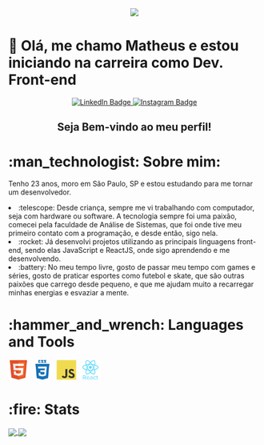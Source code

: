 <div id="header" align="center">
  <img src="https://media.giphy.com/media/M9gbBd9nbDrOTu1Mqx/giphy.gif" width="100"/>
</div>

<h1>👋 Olá, me chamo Matheus e estou iniciando na carreira como Dev. Front-end</h1>

<div id="badges" align="center">
    <a href="https://www.linkedin.com/in/matheus-hilmann-383181232/">
        <img src="https://img.shields.io/badge/LinkedIn-blue?style=for-the-badge&logo=linkedin&logoColor=white" alt="LinkedIn Badge"/>
    </a>
    <a href="https://www.instagram.com/hxlmvnn/">
        <img src="https://img.shields.io/badge/Instagram-ff69b4?style=for-the-badge&logo=instagram&logoColor=white" alt="Instagram Badge"/>
    </a>
    <h2>Seja Bem-vindo ao meu perfil!</h2>
</div>

<div>
    <h1>:man_technologist: Sobre mim:</h1>
    <p>Tenho 23 anos, moro em São Paulo, SP e estou estudando para me tornar um desenvolvedor.</p>
    <li>:telescope: Desde criança, sempre me vi trabalhando com computador, seja com hardware ou software. A tecnologia sempre foi uma paixão, comecei pela faculdade de Análise de Sistemas, que foi onde tive meu primeiro contato com a programação, e desde então, sigo nela.</li>
    <li>:rocket: Já desenvolvi projetos utilizando as principais linguagens front-end, sendo elas JavaScript e ReactJS, onde sigo aprendendo e me desenvolvendo.</li>
    <li>:battery: No meu tempo livre, gosto de passar meu tempo com games e séries, gosto de praticar esportes como futebol e skate, que são outras paixões que carrego desde pequeno, e que me ajudam muito a recarregar minhas energias e esvaziar a mente.</li>
<div>

<div>
    <h1>:hammer_and_wrench: Languages and Tools</h1>
    <div>
      <img src="https://github.com/devicons/devicon/blob/master/icons/html5/html5-original.svg" title="HTML5" alt="HTML" width="40" height="40"/>&nbsp;
      <img src="https://github.com/devicons/devicon/blob/master/icons/css3/css3-plain-wordmark.svg"  title="CSS3" alt="CSS" width="40" height="40"/>&nbsp;
      <img src="https://github.com/devicons/devicon/blob/master/icons/javascript/javascript-original.svg" title="JavaScript" alt="JavaScript" width="40" height="40"/>&nbsp;
      <img src="https://github.com/devicons/devicon/blob/master/icons/react/react-original-wordmark.svg" title="React" alt="React" width="40" height="40"/>&nbsp;
    </div>
</div>

<div>
    <h1>:fire: Stats</h1>
    <a href="https://github.com/matheushilmann/github-readme-stats">
      <img align="center" style="height: auto; width: 45%;" src="https://github-readme-stats.vercel.app/api?username=matheushilmann&show_icons=true&theme=dracula" />
    </a>
    <a href="https://github.com/matheushilmann/github-readme-stats" >
      <img align="center" style="height: auto; width: 44%;"  src="https://github-readme-stats.vercel.app/api/top-langs/?username=matheushilmann&layout=compact&theme=dracula" />
    </a>
</div>

